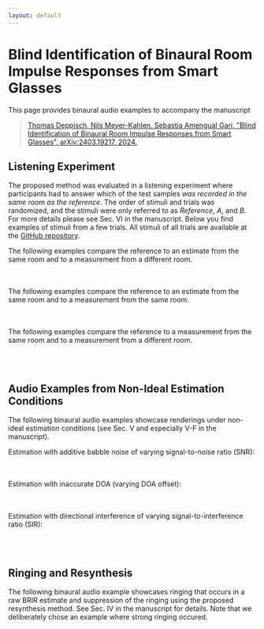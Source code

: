 ```yaml
---
layout: default
---
```


<script src="https://cdn.rawgit.com/download/polymer-cdn/1.5.0/lib/webcomponentsjs/webcomponents-lite.min.js"></script>
<link href="https://maxcdn.bootstrapcdn.com/font-awesome/4.7.0/css/font-awesome.min.css" rel="stylesheet" integrity="sha384-wvfXpqpZZVQGK6TAh5PVlGOfQNHSoD2xbE+QkPxCAFlNEevoEH3Sl0sibVcOQVnN" crossorigin="anonymous">
<link rel="stylesheet" href="thirdparty/trackswitch-js/trackswitch.min.css" />
<script src="https://code.jquery.com/jquery-3.2.1.min.js" integrity="sha256-hwg4gsxgFZhOsEEamdOYGBf13FyQuiTwlAQgxVSNgt4=" crossorigin="anonymous"></script>
<script src="thirdparty/trackswitch-js/trackswitch.min.js"></script>
<script type="text/javascript">
    var settings = {
        onlyradiosolo: true,
        repeat: true,
    };

    jQuery(document).ready(function() {
        jQuery(".player").trackSwitch(settings); 
    });
</script>

# Blind Identification of Binaural Room Impulse Responses from Smart Glasses

This page provides binaural audio examples to accompany the manuscript
> [Thomas Deppisch, Nils Meyer-Kahlen, Sebastia Amengual Gari, "Blind Identification of Binaural Room Impulse Responses from Smart Glasses", arXiv:2403.19217, 2024.](https://arxiv.org/abs/2403.19217)

## Listening Experiment
The proposed method was evaluated in a listening experiment where participants had to answer which of the test samples _was recorded in the same room as the reference_. The order of stimuli and trials was randomized, and the stimuli were only referred to as _Reference_, _A_, and _B_. For more details please see Sec. VI in the manuscript. Below you find examples of stimuli from a few trials. All stimuli of all trials are available at the [GitHub repository](https://github.com/facebookresearch/GlassesRoomID/tree/main/experimentStimuli).

The following examples compare the reference to an estimate from the same room and to a measurement from a different room.
<div class="player">
    <ts-track title="Reference MeetingRoom">
        <ts-source src="experimentStimuli/trial1_reference_meetingRoom_male_l.wav"></ts-source>
    </ts-track>
    <ts-track title="Estimate MeetingRoom">
        <ts-source src="experimentStimuli/trial1_estimate_meetingRoom_male_r.wav"></ts-source>
    </ts-track>
    <ts-track title="Measurement LabRoomDry">
        <ts-source src="experimentStimuli/trial1_other_labRoomDry_male_r.wav"></ts-source>
    </ts-track>
</div>

<div class="player">
    <ts-track title="Reference LabRoomDry">
        <ts-source src="experimentStimuli/trial82_reference_labRoomDry_female_r.wav"></ts-source>
    </ts-track>
    <ts-track title="Estimate LabRoomDry">
        <ts-source src="experimentStimuli/trial82_estimate_labRoomDry_female_l.wav"></ts-source>
    </ts-track>
    <ts-track title="Measurement LabRoomRev">
        <ts-source src="experimentStimuli/trial82_other_labRoomRev_female_l.wav"></ts-source>
    </ts-track>
</div>

<div class="player">
    <ts-track title="Reference LabRoomRev">
        <ts-source src="experimentStimuli/trial41_reference_labRoomRev_female_l.wav"></ts-source>
    </ts-track>
    <ts-track title="Estimate LabRoomRev">
        <ts-source src="experimentStimuli/trial41_estimate_labRoomRev_female_r.wav"></ts-source>
    </ts-track>
    <ts-track title="Measurement MeetingRoom">
        <ts-source src="experimentStimuli/trial41_other_meetingRoom_female_r.wav"></ts-source>
    </ts-track>
</div>

<div class="player">
    <ts-track title="Reference LabRoomRev">
        <ts-source src="experimentStimuli/trial66_reference_labRoomRev_male_l.wav"></ts-source>
    </ts-track>
    <ts-track title="Estimate LabRoomRev">
        <ts-source src="experimentStimuli/trial66_estimate_labRoomRev_male_r.wav"></ts-source>
    </ts-track>
    <ts-track title="Measurement LabRoomDry">
        <ts-source src="experimentStimuli/trial66_other_labRoomDry_male_r.wav"></ts-source>
    </ts-track>
</div>

<br/><br/>
The following examples compare the reference to an estimate from the same room and to a measurement from the same room.
<div class="player">
    <ts-track title="Reference MeetingRoom">
        <ts-source src="experimentStimuli/trial5_reference_meetingRoom_male_l.wav"></ts-source>
    </ts-track>
    <ts-track title="Estimate MeetingRoom">
        <ts-source src="experimentStimuli/trial5_estimate_meetingRoom_male_r.wav"></ts-source>
    </ts-track>
    <ts-track title="Measurement MeetingRoom">
        <ts-source src="experimentStimuli/trial5_same_meetingRoom_male_r.wav"></ts-source>
    </ts-track>
</div>

<div class="player">
    <ts-track title="Reference LabRoomRev">
        <ts-source src="experimentStimuli/trial60_reference_labRoomRev_female_r.wav"></ts-source>
    </ts-track>
    <ts-track title="Estimate LabRoomRev">
        <ts-source src="experimentStimuli/trial60_estimate_labRoomRev_female_l.wav"></ts-source>
    </ts-track>
    <ts-track title="Measurement LabRoomRev">
        <ts-source src="experimentStimuli/trial60_same_labRoomRev_female_l.wav"></ts-source>
    </ts-track>
</div>

<div class="player">
    <ts-track title="Reference LabRoomDry">
        <ts-source src="experimentStimuli/trial40_reference_labRoomDry_female_l.wav"></ts-source>
    </ts-track>
    <ts-track title="Estimate LabRoomDry">
        <ts-source src="experimentStimuli/trial40_estimate_labRoomDry_female_r.wav"></ts-source>
    </ts-track>
    <ts-track title="Measurement LabRoomDry">
        <ts-source src="experimentStimuli/trial40_same_labRoomDry_female_r.wav"></ts-source>
    </ts-track>
</div>

<br/><br/>
The following examples compare the reference to a measurement from the same room and to a measurement from a different room.
<div class="player">
    <ts-track title="Reference MeetingRoom">
        <ts-source src="experimentStimuli/trial3_reference_meetingRoom_male_l.wav"></ts-source>
    </ts-track>
    <ts-track title="Measurement MeetingRoom">
        <ts-source src="experimentStimuli/trial3_same_meetingRoom_male_r.wav"></ts-source>
    </ts-track>
    <ts-track title="Measurement LabRoomDry">
        <ts-source src="experimentStimuli/trial3_other_labRoomDry_male_r.wav"></ts-source>
    </ts-track>
</div>

<div class="player">
    <ts-track title="Reference LabRoomRev">
        <ts-source src="experimentStimuli/trial58_reference_labRoomRev_female_r.wav"></ts-source>
    </ts-track>
    <ts-track title="Measurement LabRoomRev">
        <ts-source src="experimentStimuli/trial58_same_labRoomRev_female_l.wav"></ts-source>
    </ts-track>
    <ts-track title="Measurement MeetingRoom">
        <ts-source src="experimentStimuli/trial58_other_meetingRoom_female_l.wav"></ts-source>
    </ts-track>
</div>

<div class="player">
    <ts-track title="Reference LabRoomDry">
        <ts-source src="experimentStimuli/trial24_reference_labRoomDry_male_r.wav"></ts-source>
    </ts-track>
    <ts-track title="Measurement LabRoomDry">
        <ts-source src="experimentStimuli/trial24_same_labRoomDry_male_l.wav"></ts-source>
    </ts-track>
    <ts-track title="Measurement LabRoomRev">
        <ts-source src="experimentStimuli/trial24_other_labRoomRev_male_l.wav"></ts-source>
    </ts-track>
</div>

<br/><br/>
## Audio Examples from Non-Ideal Estimation Conditions
The following binaural audio examples showcase renderings under non-ideal estimation conditions (see Sec. V and especially V-F in the manuscript).

Estimation with additive babble noise of varying signal-to-noise ratio (SNR):
<div class="player">
    <ts-track title="Reference LabRoomDry">
        <ts-source src="additionalRenderings/noise/labRoomDryRightLsp_gt.wav"></ts-source>
    </ts-track>
    <ts-track title="Estimate LabRoomDry, infinite SNR">
        <ts-source src="additionalRenderings/noise/labRoomDryRightLsp_resynth_snrInf.wav"></ts-source>
    </ts-track>
    <ts-track title="Estimate LabRoomDry, 20 dB SNR">
        <ts-source src="additionalRenderings/noise/labRoomDryRightLsp_resynth_snr20.wav"></ts-source>
    </ts-track>
    <ts-track title="Estimate LabRoomDry, 12 dB SNR">
        <ts-source src="additionalRenderings/noise/labRoomDryRightLsp_resynth_snr12.wav"></ts-source>
    </ts-track>
    <ts-track title="Estimate LabRoomDry, 6 dB SNR">
        <ts-source src="additionalRenderings/noise/labRoomDryRightLsp_resynth_snr6.wav"></ts-source>
    </ts-track>
</div>

<div class="player">
    <ts-track title="Reference LabRoomRev">
        <ts-source src="additionalRenderings/noise/labRoomRevLeftLsp_gt.wav"></ts-source>
    </ts-track>
    <ts-track title="Estimate LabRoomRev, infinite SNR">
        <ts-source src="additionalRenderings/noise/labRoomRevLeftLsp_resynth_snrInf.wav"></ts-source>
    </ts-track>
    <ts-track title="Estimate LabRoomRev, 20 dB SNR">
        <ts-source src="additionalRenderings/noise/labRoomRevLeftLsp_resynth_snr20.wav"></ts-source>
    </ts-track>
    <ts-track title="Estimate LabRoomRev, 12 dB SNR">
        <ts-source src="additionalRenderings/noise/labRoomRevLeftLsp_resynth_snr12.wav"></ts-source>
    </ts-track>
    <ts-track title="Estimate LabRoomRev, 6 dB SNR">
        <ts-source src="additionalRenderings/noise/labRoomRevLeftLsp_resynth_snr6.wav"></ts-source>
    </ts-track>
</div>

<div class="player">
    <ts-track title="Reference MeetingRoom">
        <ts-source src="additionalRenderings/noise/meetingRoomLeftLsp_gt.wav"></ts-source>
    </ts-track>
    <ts-track title="Estimate MeetingRoom, infinite SNR">
        <ts-source src="additionalRenderings/noise/meetingRoomLeftLsp_resynth_snrInf.wav"></ts-source>
    </ts-track>
    <ts-track title="Estimate MeetingRoom, 20 dB SNR">
        <ts-source src="additionalRenderings/noise/meetingRoomLeftLsp_resynth_snr20.wav"></ts-source>
    </ts-track>
    <ts-track title="Estimate MeetingRoom, 12 dB SNR">
        <ts-source src="additionalRenderings/noise/meetingRoomLeftLsp_resynth_snr12.wav"></ts-source>
    </ts-track>
    <ts-track title="Estimate MeetingRoom, 6 dB SNR">
        <ts-source src="additionalRenderings/noise/meetingRoomLeftLsp_resynth_snr6.wav"></ts-source>
    </ts-track>
</div>

<br/><br/>
Estimation with inaccurate DOA (varying DOA offset):
<div class="player">
    <ts-track title="Reference LabRoomDry">
        <ts-source src="additionalRenderings/doaOffset/labRoomDryRightLsp_gt.wav"></ts-source>
    </ts-track>
    <ts-track title="Estimate LabRoomDry, 0 deg offset">
        <ts-source src="additionalRenderings/doaOffset/labRoomDryRightLsp_resynth_doaOffset0.wav"></ts-source>
    </ts-track>
    <ts-track title="Estimate LabRoomDry, 10 deg offset">
        <ts-source src="additionalRenderings/doaOffset/labRoomDryRightLsp_resynth_doaOffset10.wav"></ts-source>
    </ts-track>
    <ts-track title="Estimate LabRoomDry, 20 deg offset">
        <ts-source src="additionalRenderings/doaOffset/labRoomDryRightLsp_resynth_doaOffset20.wav"></ts-source>
    </ts-track>
    <ts-track title="Estimate LabRoomDry, 40 deg offset">
        <ts-source src="additionalRenderings/doaOffset/labRoomDryRightLsp_resynth_doaOffset40.wav"></ts-source>
    </ts-track>
    <ts-track title="Estimate LabRoomDry, 60 deg offset">
        <ts-source src="additionalRenderings/doaOffset/labRoomDryRightLsp_resynth_doaOffset60.wav"></ts-source>
    </ts-track>
    <ts-track title="Estimate LabRoomDry, 90 deg offset">
        <ts-source src="additionalRenderings/doaOffset/labRoomDryRightLsp_resynth_doaOffset90.wav"></ts-source>
    </ts-track>
</div>

<div class="player">
    <ts-track title="Reference LabRoomRev">
        <ts-source src="additionalRenderings/doaOffset/labRoomRevLeftLsp_gt.wav"></ts-source>
    </ts-track>
    <ts-track title="Estimate LabRoomRev, 0 deg offset">
        <ts-source src="additionalRenderings/doaOffset/labRoomRevLeftLsp_resynth_doaOffset0.wav"></ts-source>
    </ts-track>
    <ts-track title="Estimate LabRoomRev, 10 deg offset">
        <ts-source src="additionalRenderings/doaOffset/labRoomRevLeftLsp_resynth_doaOffset10.wav"></ts-source>
    </ts-track>
    <ts-track title="Estimate LabRoomRev, 20 deg offset">
        <ts-source src="additionalRenderings/doaOffset/labRoomRevLeftLsp_resynth_doaOffset20.wav"></ts-source>
    </ts-track>
    <ts-track title="Estimate LabRoomRev, 40 deg offset">
        <ts-source src="additionalRenderings/doaOffset/labRoomRevLeftLsp_resynth_doaOffset40.wav"></ts-source>
    </ts-track>
    <ts-track title="Estimate LabRoomRev, 60 deg offset">
        <ts-source src="additionalRenderings/doaOffset/labRoomRevLeftLsp_resynth_doaOffset60.wav"></ts-source>
    </ts-track>
    <ts-track title="Estimate LabRoomRev, 90 deg offset">
        <ts-source src="additionalRenderings/doaOffset/labRoomRevLeftLsp_resynth_doaOffset90.wav"></ts-source>
    </ts-track>
</div>

<div class="player">
    <ts-track title="Reference MeetingRoom">
        <ts-source src="additionalRenderings/doaOffset/meetingRoomLeftLsp_gt.wav"></ts-source>
    </ts-track>
    <ts-track title="Estimate MeetingRoom, 0 deg offset">
        <ts-source src="additionalRenderings/doaOffset/meetingRoomLeftLsp_resynth_doaOffset0.wav"></ts-source>
    </ts-track>
    <ts-track title="Estimate MeetingRoom, 10 deg offset">
        <ts-source src="additionalRenderings/doaOffset/meetingRoomLeftLsp_resynth_doaOffset10.wav"></ts-source>
    </ts-track>
    <ts-track title="Estimate MeetingRoom, 20 deg offset">
        <ts-source src="additionalRenderings/doaOffset/meetingRoomLeftLsp_resynth_doaOffset20.wav"></ts-source>
    </ts-track>
    <ts-track title="Estimate MeetingRoom, 40 deg offset">
        <ts-source src="additionalRenderings/doaOffset/meetingRoomLeftLsp_resynth_doaOffset40.wav"></ts-source>
    </ts-track>
    <ts-track title="Estimate MeetingRoom, 60 deg offset">
        <ts-source src="additionalRenderings/doaOffset/meetingRoomLeftLsp_resynth_doaOffset60.wav"></ts-source>
    </ts-track>
    <ts-track title="Estimate MeetingRoom, 90 deg offset">
        <ts-source src="additionalRenderings/doaOffset/meetingRoomLeftLsp_resynth_doaOffset90.wav"></ts-source>
    </ts-track>
</div>

<br/><br/>
Estimation with directional interference of varying signal-to-interference ratio (SIR):
<div class="player">
    <ts-track title="Reference LabRoomDry">
        <ts-source src="additionalRenderings/interference/labRoomDryLeftLsp_gt.wav"></ts-source>
    </ts-track>
    <ts-track title="Estimate LabRoomDry, infinite SIR">
        <ts-source src="additionalRenderings/interference/labRoomDryLeftLsp_resynth_snrInf.wav"></ts-source>
    </ts-track>
    <ts-track title="Estimate LabRoomDry, 20 dB SIR">
        <ts-source src="additionalRenderings/interference/labRoomDryLeftLsp_resynth_snr20.wav"></ts-source>
    </ts-track>
    <ts-track title="Estimate LabRoomDry, 12 dB SIR">
        <ts-source src="additionalRenderings/interference/labRoomDryLeftLsp_resynth_snr12.wav"></ts-source>
    </ts-track>
    <ts-track title="Estimate LabRoomDry, 6 dB SIR">
        <ts-source src="additionalRenderings/interference/labRoomDryLeftLsp_resynth_snr6.wav"></ts-source>
    </ts-track>
    <ts-track title="Estimate LabRoomDry, 0 dB SIR">
        <ts-source src="additionalRenderings/interference/labRoomDryLeftLsp_resynth_snr0.wav"></ts-source>
    </ts-track>
</div>

<div class="player">
    <ts-track title="Reference LabRoomRev">
        <ts-source src="additionalRenderings/interference/labRoomRevRightLsp_gt.wav"></ts-source>
    </ts-track>
    <ts-track title="Estimate LabRoomRev, infinite SIR">
        <ts-source src="additionalRenderings/interference/labRoomRevRightLsp_resynth_snrInf.wav"></ts-source>
    </ts-track>
    <ts-track title="Estimate LabRoomRev, 20 dB SIR">
        <ts-source src="additionalRenderings/interference/labRoomRevRightLsp_resynth_snr20.wav"></ts-source>
    </ts-track>
    <ts-track title="Estimate LabRoomRev, 12 dB SIR">
        <ts-source src="additionalRenderings/interference/labRoomRevRightLsp_resynth_snr12.wav"></ts-source>
    </ts-track>
    <ts-track title="Estimate LabRoomRev, 6 dB SIR">
        <ts-source src="additionalRenderings/interference/labRoomRevRightLsp_resynth_snr6.wav"></ts-source>
    </ts-track>
    <ts-track title="Estimate LabRoomRev, 0 dB SIR">
        <ts-source src="additionalRenderings/interference/labRoomRevRightLsp_resynth_snr0.wav"></ts-source>
    </ts-track>
</div>

<div class="player">
    <ts-track title="Reference MeetingRoom">
        <ts-source src="additionalRenderings/interference/meetingRoomLeftLsp_gt.wav"></ts-source>
    </ts-track>
    <ts-track title="Estimate MeetingRoom, infinite SIR">
        <ts-source src="additionalRenderings/interference/meetingRoomLsp_resynth_snrInf.wav"></ts-source>
    </ts-track>
    <ts-track title="Estimate MeetingRoom, 20 dB SIR">
        <ts-source src="additionalRenderings/interference/meetingRoomLsp_resynth_snr20.wav"></ts-source>
    </ts-track>
    <ts-track title="Estimate MeetingRoom, 12 dB SIR">
        <ts-source src="additionalRenderings/interference/meetingRoomLsp_resynth_snr12.wav"></ts-source>
    </ts-track>
    <ts-track title="Estimate MeetingRoom, 6 dB SIR">
        <ts-source src="additionalRenderings/interference/meetingRoomLsp_resynth_snr6.wav"></ts-source>
    </ts-track>
    <ts-track title="Estimate MeetingRoom, 0 dB SIR">
        <ts-source src="additionalRenderings/interference/meetingRoomLsp_resynth_snr0.wav"></ts-source>
    </ts-track>
</div>

<br/><br/>
## Ringing and Resynthesis
The following binaural audio example showcases ringing that occurs in a raw BRIR estimate and suppression of the ringing using the proposed resynthesis method. See Sec. IV in the manuscript for details. Note that we deliberately chose an example where strong ringing occured.
<div class="player">
    <ts-track title="Reference">
        <ts-source src="ringingExample/meetingRoom_binaural_groundTruth.wav"></ts-source>
    </ts-track>
    <ts-track title="Raw Estimate">
        <ts-source src="ringingExample/meetingRoom_binaural_estimate.wav"></ts-source>
    </ts-track>
    <ts-track title="Resynthesized Estimate">
        <ts-source src="ringingExample/meetingRoom_binaural_resynthesized.wav"></ts-source>
    </ts-track>
</div>